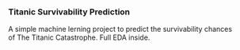 ### Titanic Survivability Prediction
A simple machine lerning project to predict the survivability chances <br>
of The Titanic Catastrophe. Full EDA inside. 
